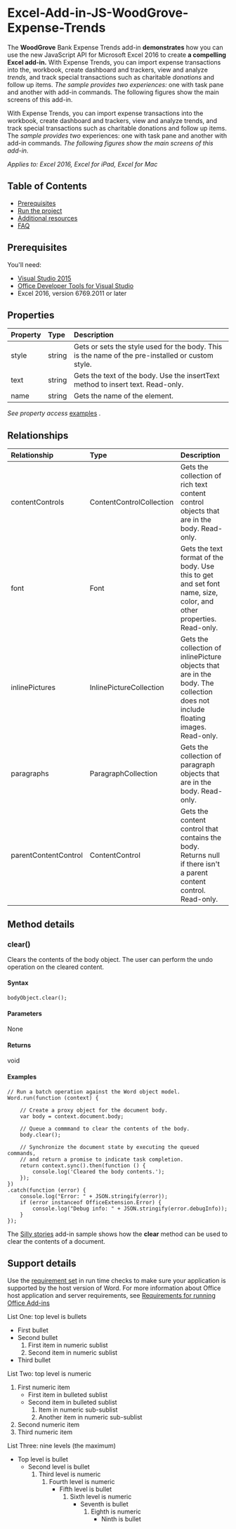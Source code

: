 
# Excel-Add-in-JS-WoodGrove-Expense-Trends

The **WoodGrove** Bank Expense Trends add-in **demonstrates** how you can use the new JavaScript API for Microsoft Excel 2016 to create **a compelling Excel add-in.** With Expense Trends, you can import expense transactions into the, workbook, create dashboard and trackers, view and analyze *trends,* and track special transactions such as charitable *donations* and follow up items. *The sample provides two experiences:* one with task pane and another with add-in commands. The following figures show the main screens of this add-in.

With Expense Trends, you can import expense transactions into the workbook, create dashboard and trackers, view and analyze trends, and track special transactions such as charitable donations and follow up items. The *sample provides two* experiences: one with task pane and another with add-in commands. *The following figures show the main screens of this add-in.*

*Applies to: Excel 2016, Excel for iPad, Excel for Mac*


## Table of Contents

* [Prerequisites](D:\repos\Word-Add-in-JavaScript-MDConversion\output-simple-get.docx#prerequisites) 
* [Run the project](D:\repos\Word-Add-in-JavaScript-MDConversion\output-simple-get.docx#run-the-project) 
* [Additional resources](D:\repos\Word-Add-in-JavaScript-MDConversion\output-simple-get.docx#additional-resources) 
* [FAQ](http://www.bing.com/) 

## Prerequisites

You'll need:

* [Visual Studio 2015](https://www.visualstudio.com/downloads/download-visual-studio-vs.aspx) 
* [Office Developer Tools for Visual Studio](https://www.visualstudio.com/en-us/features/office-tools-vs.aspx) 
* Excel 2016, version 6769.2011 or later

## Properties

| Property | Type | Description | 
|:--|:--|:--|
| style | string | Gets or sets the style used for the body. This is the name of the pre-installed or custom style. | 
| text | string | Gets the text of the body. Use the insertText method to insert text. Read-only. | 
| name | string | Gets the name of the element. | 
*See property access* [examples](D:\repos\Word-Add-in-JavaScript-MDConversion\output-simple-get.docx#property-access-examples) .

## Relationships

| Relationship | Type | Description | 
|:--|:--|:--|
| contentControls | ContentControlCollection | Gets the collection of rich text content control objects that are in the body. Read-only. | 
| font | Font | Gets the text format of the body. Use this to get and set font name, size, color, and other properties. Read-only. | 
| inlinePictures | InlinePictureCollection | Gets the collection of inlinePicture objects that are in the body. The collection does not include floating images. Read-only. | 
| paragraphs | ParagraphCollection | Gets the collection of paragraph objects that are in the body. Read-only. | 
| parentContentControl | ContentControl | Gets the content control that contains the body. Returns null if there isn't a parent content control. Read-only. | 

## Method details


### clear()

Clears the contents of the body object. The user can perform the undo operation on the cleared content.


#### Syntax

```
bodyObject.clear();
```

#### Parameters

None


#### Returns

void


#### Examples

```
// Run a batch operation against the Word object model.
Word.run(function (context) {
 
    // Create a proxy object for the document body.
    var body = context.document.body;
 
    // Queue a commmand to clear the contents of the body.
    body.clear();
 
    // Synchronize the document state by executing the queued commands,
    // and return a promise to indicate task completion.
    return context.sync().then(function () {
        console.log('Cleared the body contents.');
    });
})
.catch(function (error) {
    console.log("Error: " + JSON.stringify(error));
    if (error instanceof OfficeExtension.Error) {
        console.log("Debug info: " + JSON.stringify(error.debugInfo));
    }
});
```
The [Silly stories](https://aka.ms/sillystorywordaddin)  add-in sample shows how the **clear** method can be used to clear the contents of a document.


## Support details

Use the [requirement set](https://msdn.microsoft.com/EN-US/library/office/mt590206.aspx)  in run time checks to make sure your application is supported by the host version of Word. For more information about Office host application and server requirements, see [Requirements for running Office Add-ins](https://msdn.microsoft.com/EN-US/library/office/dn833104.aspx) 

List One: top level is bullets

* First bullet
* Second bullet
    1. First item in numeric sublist
    1. Second item in numeric sublist
* Third bullet


List Two: top level is numeric

1. First numeric item
    * First item in bulleted sublist
    * Second item in bulleted sublist
        1. Item in numeric sub-sublist
        1. Another item in numeric sub-sublist
1. Second numeric item
1. Third numeric item


List Three: nine levels (the maximum)

* Top level is bullet
    * Second level is bullet
        1. Third level is numeric
            1. Fourth level is numeric
                * Fifth level is bullet
                    1. Sixth level is numeric
                        * Seventh is bullet
                            1. Eighth is numeric
                                * Ninth is bullet




